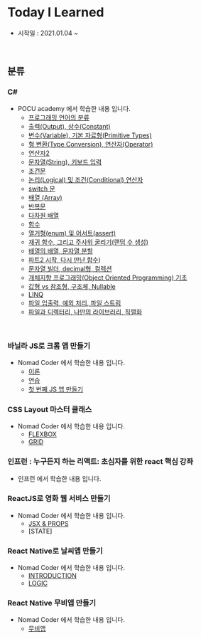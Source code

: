 Today I Learned
=============
* 시작일 : 2021.01.04 ~

<br>

분류
-------------

### C#

* POCU academy 에서 학습한 내용 입니다.
    * [프로그래밍 언어의 분류](https://github.com/akaming/TIL/blob/master/c%23/chapter01.md)
    * [출력(Output), 상수(Constant)](https://github.com/akaming/TIL/blob/master/c%23/chapter02.md)
    * [변수(Variable), 기본 자료형(Primitive Types)](https://github.com/akaming/TIL/blob/master/c%23/chapter03.md)
    * [형 변환(Type Conversion), 연산자(Operator)](https://github.com/akaming/TIL/blob/master/c%23/chapter04.md)
    * [연산자2](https://github.com/akaming/TIL/blob/master/c%23/chapter05.md) 
    * [문자열(String), 키보드 입력](https://github.com/akaming/TIL/blob/master/c%23/chapter06.md)
    * [조건문](https://github.com/akaming/TIL/blob/master/c%23/chapter07.md)
    * [논리(Logical) 및 조건(Conditional) 연산자](https://github.com/akaming/TIL/blob/master/c%23/chapter08.md)
    * [switch 문](https://github.com/akaming/TIL/blob/master/c%23/chapter09.md)
    * [배열 (Array)](https://github.com/akaming/TIL/blob/master/c%23/chapter10.md)
    * [반복문](https://github.com/akaming/TIL/blob/master/c%23/chapter11.md)
    * [다차원 배열](https://github.com/akaming/TIL/blob/master/c%23/chapter12.md)
    * [함수](https://github.com/akaming/TIL/blob/master/c%23/chapter13.md)
    * [열거형(enum) 및 어서트(assert)](https://github.com/akaming/TIL/blob/master/c%23/chapter14.md)
    * [재귀 함수, 그리고 주사위 굴리기(랜덤 수 생성)](https://github.com/akaming/TIL/blob/master/c%23/chapter22.md)
    * [배열의 배열, 문자열 분할](https://github.com/akaming/TIL/blob/master/c%23/chapter15.md)
    * [파트2 시작, 다시 만난 함수](https://github.com/akaming/TIL/blob/master/c%23/chapter23.md))
    * [문자열 빌더, decimal형, 컬렉션](https://github.com/akaming/TIL/blob/master/c%23/chapter16.md)
    * [개체지향 프로그래밍(Object Oriented Programming) 기초](https://github.com/akaming/TIL/blob/master/c%23/chapter17.md)
    * [값형 vs 참조형, 구조체, Nullable](https://github.com/akaming/TIL/blob/master/c%23/chapter18.md)
    * [LINQ](https://github.com/akaming/TIL/blob/master/c%23/chapter19.md)
    * [파일 입출력, 예외 처리, 파일 스트림](https://github.com/akaming/TIL/blob/master/c%23/chapter20.md)
    * [파일과 디렉터리, 나만의 라이브러리, 직렬화](https://github.com/akaming/TIL/blob/master/c%23/chapter21.md)
<br>

### 바닐라 JS로 크롬 앱 만들기

* Nomad Coder 에서 학습한 내용 입니다.
    * [이론](https://github.com/akaming/TIL/blob/master/VanillaJS/theory.md)
    * [연습](https://github.com/akaming/TIL/blob/master/VanillaJS/practice.md)
    * [첫 번째 JS 앱 만들기](https://github.com/akaming/TIL/tree/master/VanillaJS/momentum)

### CSS Layout 마스터 클래스
* Nomad Coder 에서 학습한 내용 입니다.
    * [FLEXBOX](https://github.com/akaming/TIL/blob/master/cssLayout/flexbox.md)
    * [GRID](https://github.com/akaming/TIL/blob/master/cssLayout/grid.md)

### 인프런 : 누구든지 하는 리액트: 초심자를 위한 react 핵심 강좌
* 인프런 에서 학습한 내용 입니다.

### ReactJS로 영화 웹 서비스 만들기
* Nomad Coder 에서 학습한 내용 입니다.
    * [JSX & PROPS](https://github.com/akaming/TIL/blob/master/ReactJsMovie/JSX_PROPS.md)
    * [STATE]

### React Native로 날씨앱 만들기
* Nomad Coder 에서 학습한 내용 입니다.
    * [INTRODUCTION](https://github.com/akaming/TIL/blob/master/ReactNative_Weather/%230%20INTRODUCTION.md)
    * [LOGIC](https://github.com/akaming/TIL/blob/master/ReactNative_Weather/%231%20LOGIC.md)

### React Native 무비앱 만들기
* Nomad Coder 에서 학습한 내용 입니다.
    * [무비앱](https://github.com/akaming/TIL/tree/master/ReactNative_noovies)